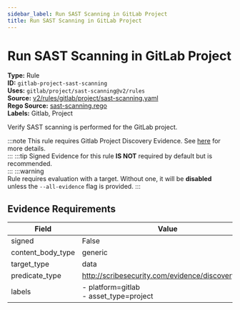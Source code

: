 ```yaml
---
sidebar_label: Run SAST Scanning in GitLab Project
title: Run SAST Scanning in GitLab Project
---  
```

# Run SAST Scanning in GitLab Project  
**Type:** Rule  
**ID:** `gitlab-project-sast-scanning`  
**Uses:** `gitlab/project/sast-scanning@v2/rules`  
**Source:** [v2/rules/gitlab/project/sast-scanning.yaml](https://github.com/scribe-public/sample-policies/blob/main/v2/rules/gitlab/project/sast-scanning.yaml)  
**Rego Source:** [sast-scanning.rego](https://github.com/scribe-public/sample-policies/blob/main/v2/rules/gitlab/project/sast-scanning.rego)  
**Labels:** Gitlab, Project  

Verify SAST scanning is performed for the GitLab project.

:::note 
This rule requires Gitlab Project Discovery Evidence. See [here](https://scribe-security.netlify.app/platforms/discover#gitlab-discovery) for more details.  
::: 
:::tip 
Signed Evidence for this rule **IS NOT** required by default but is recommended.  
::: 
:::warning  
Rule requires evaluation with a target. Without one, it will be **disabled** unless the `--all-evidence` flag is provided.
::: 

## Evidence Requirements  
| Field | Value |
|-------|-------|
| signed | False |
| content_body_type | generic |
| target_type | data |
| predicate_type | http://scribesecurity.com/evidence/discovery/v0.1 |
| labels | - platform=gitlab<br/>- asset_type=project |

